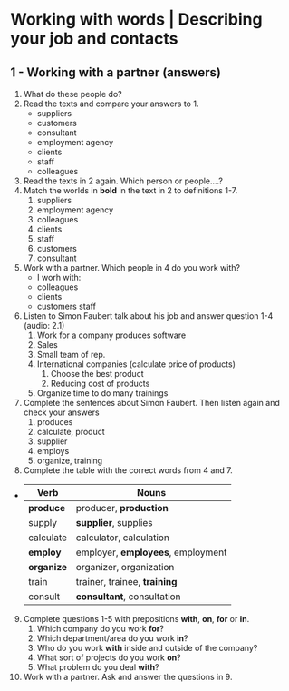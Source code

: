# Working with words | Describing your job and contacts

## 1 - Working with a partner (answers)

1. What do these people do?
2. Read the texts and compare your answers to 1.
    - suppliers
    - customers
    - consultant
    - employment agency
    - clients
    - staff
    - colleagues
3. Read the texts in 2 again. Which person or people....?
4. Match the worlds in **bold** in the text in 2 to definitions 1-7.
    1. suppliers
    2. employment agency
    3. colleagues
    4. clients
    5. staff
    6. customers
    7. consultant
5. Work with a partner. Which people in 4 do you work with?
    -  I worh with:
      - colleagues
      - clients
      - customers
      staff
6. Listen to Simon Faubert talk about his job and answer question 1-4 (audio: 2.1)
    1. Work for a company produces software
    2. Sales 
    3. Small team of rep.
    4. International companies (calculate price of products)
        1. Choose the best product 
        2. Reducing cost of products
    5. Organize time to do many trainings
7. Complete the sentences about Simon Faubert. Then listen again and check your answers
    1. produces
    2. calculate, product
    3. supplier
    4. employs
    5. organize, training
8. Complete the table with the correct words from 4 and 7.

- | Verb | Nouns
  |---|---|
  | **produce** | producer, **production** |
  | supply | **supplier**, supplies |
  | calculate | calculator, calculation |
  | **employ** | employer, **employees**, employment |
  | **organize** | organizer, organization |
  | train | trainer, trainee, **training** |
  | consult | **consultant**, consultation |
9. Complete questions 1-5 with prepositions **with**, **on**, **for** or **in**.
    1. Which company do you work **for**?
    2. Which department/area do you work **in**?
    3. Who do you work **with** inside and outside of the company?
    4. What sort of projects do you work **on**?
    5. What problem do you deal **with**?
10. Work with a partner. Ask and answer the questions in 9.
